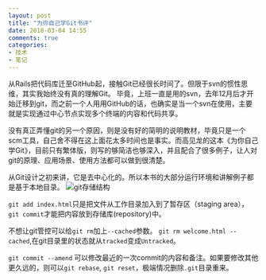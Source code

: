 ```yaml
---
layout: post
title: "为你自己学Git书评"
date: 2018-03-04 14:55
comments: true
categories:
- 技术
- 笔记
---
```


从Rails把代码库迁至GitHub起，接触Git已经很长时间了。但限于svn的惯性思维，其实我始终没有真的理解Git。
毕竟，上班一直是用的svn，去年12月后才开始迁移到git，而之前一个人用用GitHub的话，也确实是当一个svn在使用，主要就是实现通过中心节点实现多个终端的内容和代码共享。 

没有真正弄懂git的另一个原因，则是没有好的简明的说明教材，毕竟只是一个scm工具，自己舍不得在这上面花太多时间也是事实。而高见龙的这本《为你自己学Git》，目前只有繁体版，则写的够简洁也够深入，并且配合了很多例子，让人对git的原理、应用场景、使用方法都可以做到很清楚。

从Git设计之初来讲，它是去中心化的。所以本书的大部分运行环境和讲解例子都是基于本地目录。
![git存储结构](https://gitbook.tw/images/using-git/working-staging-and-repository/all-states.png)

`git add index.html`只是把文件从工作目录加入到了暂存区（staging area），`git commit`才能把内容放到存储库(repository)中。

不想让git管控可以给`git rm`加上`--cached`参数。 `git rm welcome.html --cached`,在git目录里的状态就从`tracked`变成`Untracked`。

`git commit --amend` 可以修改最近的一次commit的内容和备注。如果要修改其他更久远的，则可以`git rebase`, `git reset`，极端情况删除`.git`目录重来。
